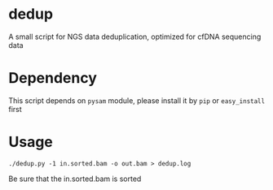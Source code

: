# dedup
A small script for NGS data deduplication, optimized for cfDNA sequencing data

# Dependency
This script depends on `pysam` module, please install it by `pip` or `easy_install` first

# Usage
```shell
./dedup.py -1 in.sorted.bam -o out.bam > dedup.log
```
Be sure that the in.sorted.bam is sorted
